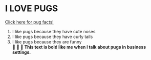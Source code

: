 # I LOVE PUGS  
[Click here for pug facts!](https://www.akc.org/dog-breeds/pug/)  
1. I like pugs because they have cute noses  
2. I like pugs because they have curly tails  
3. I like pugs because they are funny  
:heartbeat:  :yellow_heart:  :star2:
<strong>This text is bold like me when I talk about pugs in business settings.</strong>
